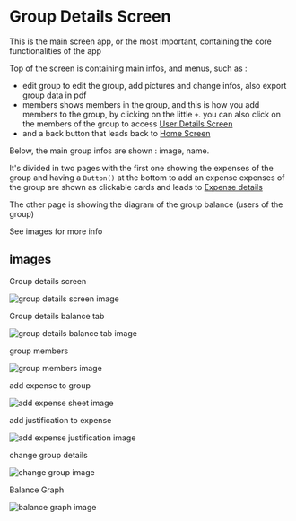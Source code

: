 # Group Details Screen

This is the main screen app, or the most important, containing the core functionalities of the app

Top of the screen is containing main infos, and menus, such as :

- edit group to edit the group, add pictures and change infos, also export group data in pdf
- members shows members in the group, and this is how you add members to the group, by clicking on the little `+`. you can also click on the members of the group to access <a href="User-Details-Screen.md"> User Details Screen </a>
- and a back button that leads back to <a href="Home-Screen.md"> Home Screen </a>

Below, the main group infos are shown : image, name.

It's divided in two pages with the first one showing the expenses of the group and having a `Button()` at the bottom to add an expense
expenses of the group are shown as clickable cards and leads to <a href="Expense-Details-Screen.md"> Expense details </a>

The other page is showing the diagram of the group balance (users of the group)

See images for more info

## images

<p> Group details screen </p>
<img src="group_details_screen.png" alt=" group details screen image"/>

<p> Group details balance tab </p>
<img src="group_details_balance.png" alt="group details balance tab image"/>

<p> group members</p>
<img src="group_members.png" alt="group members image"/>

<p> add expense to group</p>
<img src="add_expense_sheet.png" alt="add expense sheet image"/>

<p> add justification to expense</p>
<img src="add_expense_justification.png" alt="add expense justification image"/>

<p> change group details </p>
<img src="change_group_sheet.png" alt="change group image"/>

<p> Balance Graph</p>
<img src="balance_graph.png" alt="balance graph image"/>